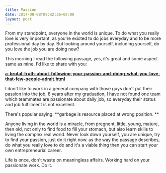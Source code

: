 ```yaml
---
title: Passion
date: 2017-08-08T09:42:36+08:00
layout: post
---
```


From my standpoint, everyone in the world is unique. To do what you really love is very important, as you're exicted to do jobs everyday and to be more professional day by day. But looking around yourself, including yourself, do you love the job you are doing now?

This morning I read the following passage, yes, it's great and some aspect same as mine. I'd like to share with you:

**[a-brutal-truth-about-following-your-passion-and-doing-what-you-love-that-few-people-admit.html](https://www.inc.com/jeff-haden/a-brutal-truth-about-following-your-passion-and-doing-what-you-love-that-few-people-admit.html)**

I don't like to work in a general company with those guys don't put their passion into the job. 8 years after my graduation, I have not found one team which teammates are passionate about daily job, so everyday their status and job fulfillment is not excellent.

There's popular saying: **garbage is resource placed at wrong position. **

Anyone living in the world is a miracle, from pregnent, little, young, mature, then old, not only to find food to fill your stomach, but also learn skills to living the complex real world. Never look down yourself, you are unique, try to find your passion, just do it right now. as the way the passage describes, do what you really love to do and it's a viable thing then you can start your own entrepreneurial career.

Life is once, don't waste on meaningless affairs. Working hard on your passionate work. Do it.
